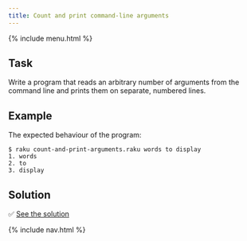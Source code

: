 ```yaml
---
title: Count and print command-line arguments
---
```


{% include menu.html %}

## Task

Write a program that reads an arbitrary number of arguments from the command line and prints them on separate, numbered lines.

## Example

The expected behaviour of the program:

```console
$ raku count-and-print-arguments.raku words to display
1. words
2. to
3. display
```

## Solution

✅ [See the solution](solution)

{% include nav.html %}
